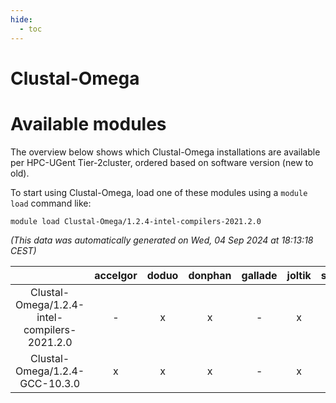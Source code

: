 ```yaml
---
hide:
  - toc
---
```


Clustal-Omega
=============

# Available modules


The overview below shows which Clustal-Omega installations are available per HPC-UGent Tier-2cluster, ordered based on software version (new to old).

To start using Clustal-Omega, load one of these modules using a `module load` command like:

```shell
module load Clustal-Omega/1.2.4-intel-compilers-2021.2.0
```

*(This data was automatically generated on Wed, 04 Sep 2024 at 18:13:18 CEST)*  

| |accelgor|doduo|donphan|gallade|joltik|shinx|skitty|
| :---: | :---: | :---: | :---: | :---: | :---: | :---: | :---: |
|Clustal-Omega/1.2.4-intel-compilers-2021.2.0|-|x|x|-|x|-|x|
|Clustal-Omega/1.2.4-GCC-10.3.0|x|x|x|-|x|-|x|
